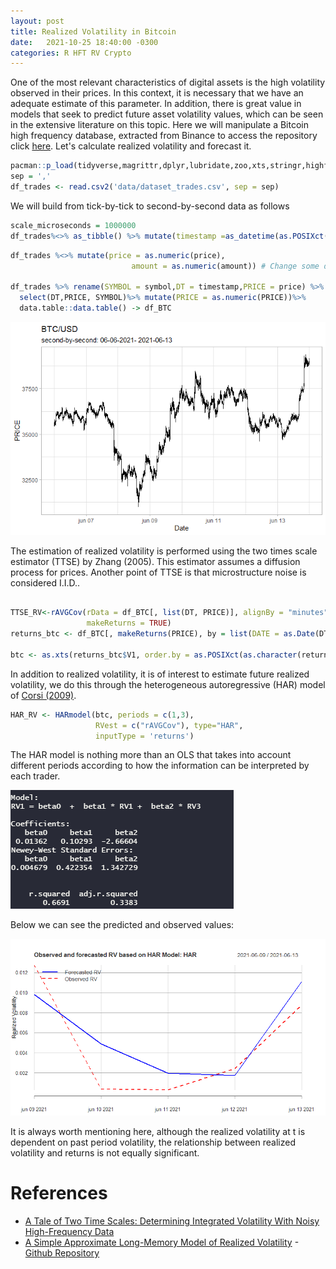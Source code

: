 ```yaml
---
layout: post
title: Realized Volatility in Bitcoin
date:   2021-10-25 18:40:00 -0300
categories: R HFT RV Crypto  
---
```



One of the most relevant characteristics of digital assets is the high volatility observed in their prices. In this context, it is necessary that we have an adequate estimate of this parameter. In addition, there is great value in models that seek to predict future asset volatility values, which can be seen in the extensive literature on this topic. Here we will manipulate a Bitcoin high frequency database, extracted from Binance to access the repository click [here](https://github.com/lukmol/BTC-HFT). Let's calculate realized volatility and forecast it.

```r
pacman::p_load(tidyverse,magrittr,dplyr,lubridate,zoo,xts,stringr,highfrequency)
sep = ','
df_trades <- read.csv2('data/dataset_trades.csv', sep = sep)

```
We will build from tick-by-tick to second-by-second data as follows
```r
scale_microseconds = 1000000
df_trades%<>% as_tibble() %>% mutate(timestamp =as_datetime(as.POSIXct(df_trades$timestamp / scale_microseconds 								origin = "1970-01-01",tz = 'UTC')))

```

```r
df_trades %<>% mutate(price = as.numeric(price),
                           amount = as.numeric(amount)) # Change some datatypes
	
df_trades %>% rename(SYMBOL = symbol,DT = timestamp,PRICE = price) %>%
  select(DT,PRICE, SYMBOL)%>% mutate(PRICE = as.numeric(PRICE))%>%
  data.table::data.table() -> df_BTC

```
![btc](/assets/images/btc.png)

The estimation of realized volatility is performed using the two times scale estimator (TTSE) by Zhang (2005). This estimator assumes a diffusion process for prices. Another point of TTSE is that microstructure noise is considered I.I.D..

```r

TTSE_RV<-rAVGCov(rData = df_BTC[, list(DT, PRICE)], alignBy = "minutes",alignPeriod = 15,
                 makeReturns = TRUE)
returns_btc <- df_BTC[, makeReturns(PRICE), by = list(DATE = as.Date(DT))]

btc <- as.xts(returns_btc$V1, order.by = as.POSIXct(as.character(returns_btc$DATE)))
```

In addition to realized volatility, it is of interest to estimate future realized volatility, we do this through the heterogeneous autoregressive (HAR) model of [Corsi (2009)](https://scholar.google.com/citations?user=0S6oWnAAAAAJ&hl=en).
```r
HAR_RV <- HARmodel(btc, periods = c(1,3),
                   RVest = c("rAVGCov"), type="HAR",
                   inputType = 'returns')
```

The HAR model is nothing more than an OLS that takes into account different periods according to how the information can be interpreted by each trader.


![output](/assets/images/HAR_output.png)


Below we can see the predicted and observed values:

![observed](/assets/images/RV_BTC.png)

It is always worth mentioning here, although the realized volatility at t is dependent on past period volatility, the relationship between realized volatility and returns is not equally significant.

# References
- [A Tale of Two Time Scales: Determining Integrated
Volatility With Noisy High-Frequency Data](https://www.nber.org/papers/w10111)
- [A Simple Approximate Long-Memory Model of Realized Volatility](https://academic.oup.com/jfec/article-abstract/7/2/174/856522)
-[Github Repository](https://github.com/lukmol/BTC-HFT)